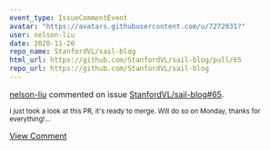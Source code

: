 ```yaml
---
event_type: IssueCommentEvent
avatar: "https://avatars.githubusercontent.com/u/7272031?"
user: nelson-liu
date: 2020-11-20
repo_name: StanfordVL/sail-blog
html_url: https://github.com/StanfordVL/sail-blog/pull/65
repo_url: https://github.com/StanfordVL/sail-blog
---
```


<a href='https://github.com/nelson-liu' target='_blank'>nelson-liu</a> commented on issue <a href='https://github.com/StanfordVL/sail-blog/pull/65' target='_blank'>StanfordVL/sail-blog#65</a>.

<small>I just took a look at this PR, it's ready to merge. Will do so on Monday, thanks for everything!...</small>

<a href='https://github.com/StanfordVL/sail-blog/pull/65' target='_blank'>View Comment</a>